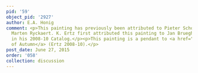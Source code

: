 ```yaml
---
pid: '59'
object_pid: '2927'
author: E.A. Honig
comment: <p>This painting has previously been attributed to Pieter Schoubroeck and
  Marten Ryckaert. K. Ertz first attributed this painting to Jan Brueghel the Elder
  in his 2008-10 Catalog.</p><p>This painting is a pendant to <a href="/janbrueghel/allegory-of-autumn">Allegory
  of Autumn</a> (Ertz 2008-10).</p>
post_date: June 27, 2015
order: '058'
collection: discussion
---
```

